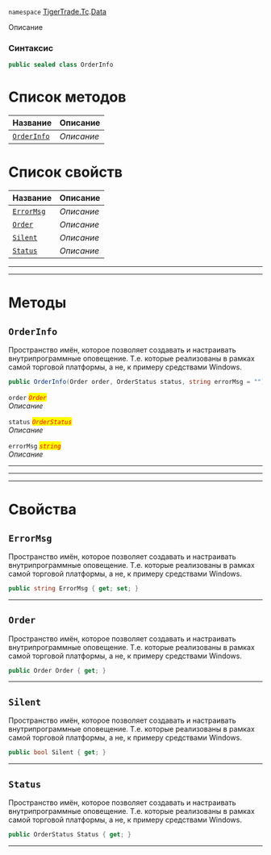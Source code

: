 
`namespace` [TigerTrade.Tc](../../TigerTrade.Tc.md).[Data](../../TigerTrade.Tc/Data.md)


Описание

### Синтаксис
```csharp
public sealed class OrderInfo
```


# Список методов
| Название | Описание |
| --- | --- |
| [`OrderInfo`](#test) | *Описание* |

# Список свойств
| Название | Описание |
| --- | --- |
| [`ErrorMsg`](./OrderInfo.cs/Свойства/ErrorMsg.md) | *Описание* |
| [`Order`](./OrderInfo.cs/Свойства/Order.md) | *Описание* |
| [`Silent`](./OrderInfo.cs/Свойства/Silent.md) | *Описание* |
| [`Status`](./OrderInfo.cs/Свойства/Status.md) | *Описание* |





***  
***  
# Методы

## `OrderInfo`<a href="test" id="test"></a>
Пространство имён, которое позволяет создавать и настраивать внутрипрограммные оповещение. Т.е. которые реализованы в рамках самой торговой платформы, а не, к примеру средствами Windows.

```csharp
public OrderInfo(Order order, OrderStatus status, string errorMsg = "")
```

`order` <mark style="color:red;">*`Order`*</mark>  
 *Описание*  

`status` <mark style="color:red;">*`OrderStatus`*</mark>  
 *Описание*  

`errorMsg` <mark style="color:red;">*`string`*</mark>  
 *Описание*  


***  
***  
 ***  
# Свойства

## `ErrorMsg`
Пространство имён, которое позволяет создавать и настраивать внутрипрограммные оповещение. Т.е. которые реализованы в рамках самой торговой платформы, а не, к примеру средствами Windows.

```csharp
public string ErrorMsg { get; set; }
```  
***

## `Order`
Пространство имён, которое позволяет создавать и настраивать внутрипрограммные оповещение. Т.е. которые реализованы в рамках самой торговой платформы, а не, к примеру средствами Windows.

```csharp
public Order Order { get; }
```  
***

## `Silent`
Пространство имён, которое позволяет создавать и настраивать внутрипрограммные оповещение. Т.е. которые реализованы в рамках самой торговой платформы, а не, к примеру средствами Windows.

```csharp
public bool Silent { get; }
```  
***

## `Status`
Пространство имён, которое позволяет создавать и настраивать внутрипрограммные оповещение. Т.е. которые реализованы в рамках самой торговой платформы, а не, к примеру средствами Windows.

```csharp
public OrderStatus Status { get; }
```  
***


